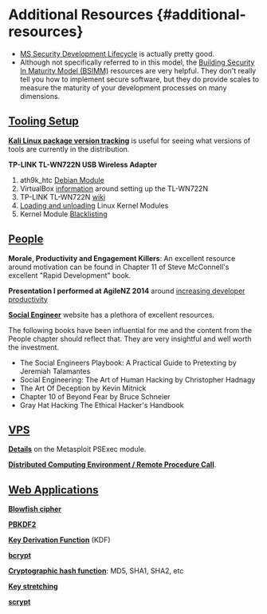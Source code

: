 # Additional Resources {#additional-resources}

* [MS Security Development Lifecycle](http://www.microsoft.com/en-us/SDL/process/design.aspx) is actually pretty good.
* Although not specifically referred to in this model, the [Building Security In Maturity Model (BSIMM)](https://www.bsimm.com/online/) resources are very helpful. They don't really tell you how to implement secure software, but they do provide scales to measure the maturity of your development processes on many dimensions.

## [Tooling Setup](#tooling-setup)

[**Kali Linux package version tracking**](http://tools.kali.org/version-tracking) is useful for seeing what versions of tools are currently in the distribution.

**TP-LINK TL-WN722N USB Wireless Adapter**

1. ath9k_htc [Debian Module](https://wiki.debian.org/ath9k_htc)
2. VirtualBox [information](https://www.virtualbox.org/ticket/9511?cversion=0&cnum_hist=2) around setting up the TL-WN722N
3. TP-LINK TL-WN722N [wiki](https://wikidevi.com/wiki/TP-LINK_TL-WN722N)
4. [Loading and unloading](http://docs.oracle.com/cd/E37670_01/E41138/html/ch06s03.html) Linux Kernel Modules
5. Kernel Module [Blacklisting](https://wiki.debian.org/KernelModuleBlacklisting)

## [People](#people)

**Morale, Productivity and Engagement Killers**: An excellent resource around motivation can be found in Chapter 11 of Steve McConnell's excellent "Rapid Development" book.

**Presentation I performed at AgileNZ 2014** around [increasing developer productivity](https://speakerdeck.com/binarymist/how-to-increase-software-developer-productivity)

[**Social Engineer**](http://www.social-engineer.org/) website has a plethora of excellent resources.

The following books have been influential for me and the content from the People chapter should reflect that. They are very insightful and well worth the investment.

* The Social Engineers Playbook: A Practical Guide to Pretexting by Jeremiah Talamantes
* Social Engineering: The Art of Human Hacking by Christopher Hadnagy
* The Art Of Deception by Kevin Mitnick
* Chapter 10 of Beyond Fear by Bruce Schneier
* Gray Hat Hacking The Ethical Hacker's Handbook

## [VPS](#vps)

[**Details**](https://community.rapid7.com/community/metasploit/blog/2013/03/09/psexec-demystified) on the Metasploit PSExec module.

[**Distributed Computing Environment / Remote Procedure Call**](https://en.wikipedia.org/wiki/DCE/RPC).

## [Web Applications](#web-applications)

[**Blowfish cipher**](https://en.wikipedia.org/wiki/Blowfish_(cipher))

[**PBKDF2**](https://en.wikipedia.org/wiki/PBKDF2)

[**Key Derivation Function**](https://en.wikipedia.org/wiki/Key_derivation_function) (KDF)

[**bcrypt**](https://en.wikipedia.org/wiki/Bcrypt)

[**Cryptographic hash function**](https://en.wikipedia.org/wiki/Cryptographic_hash_function): MD5, SHA1, SHA2, etc

[**Key stretching**](https://en.wikipedia.org/wiki/Key_stretching)

[**scrypt**](https://en.wikipedia.org/wiki/Scrypt)
